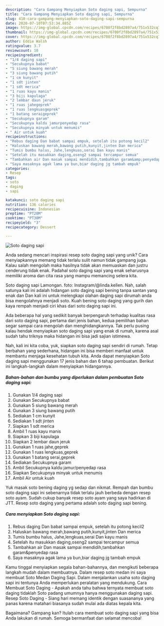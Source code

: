 ```yaml
---
description: "Cara Gampang Menyiapkan Soto daging sapi, Sempurna"
title: "Cara Gampang Menyiapkan Soto daging sapi, Sempurna"
slug: 410-cara-gampang-menyiapkan-soto-daging-sapi-sempurna
date: 2020-07-10T07:53:34.885Z
image: https://img-global.cpcdn.com/recipes/6708f2f8bd2897a4/751x532cq70/soto-daging-sapi-foto-resep-utama.jpg
thumbnail: https://img-global.cpcdn.com/recipes/6708f2f8bd2897a4/751x532cq70/soto-daging-sapi-foto-resep-utama.jpg
cover: https://img-global.cpcdn.com/recipes/6708f2f8bd2897a4/751x532cq70/soto-daging-sapi-foto-resep-utama.jpg
author: Eddie Walsh
ratingvalue: 3.7
reviewcount: 10
recipeingredient:
- "1/4 daging sapi"
- "Secukupnya babat"
- "5 siung bawang merah"
- "3 siung bawang putih"
- "1 cm kunyit"
- "1 sdt jinten"
- "1 sdt merica"
- "1 ruas kayu manis"
- "3 biji kapulaga"
- "2 lembar daun jeruk"
- "1 ruas jahegeprek"
- "1 ruas lengkuasgeprek"
- "1 batang seraigeprek"
- "Secukupnya garam"
- "Secukupnya kaldu jamurpenyedap rasa"
- "Secukupnya minyak untuk menumis"
- " Air untuk kuah"
recipeinstructions:
- "Rebus daging Dan babat sampai empuk, setelah itu potong kecil2"
- "Haluskan bawang merah,bawang putih,kunyit,jinten Dan merica"
- "Tumis bumbu halus, Jahe,lengkuas,serai Dan kayu manis"
- "Setelah itu masukkan daging,oseng2 sampai tercampur semua"
- "Tambahkan air Dan masak sampai mendidih,tambahkan garam&amp;penyedap rasa"
- "Saya masaknya agak lama ya bun,biar daging jg tambah empuk"
categories:
- Resep
tags:
- soto
- daging
- sapi

katakunci: soto daging sapi 
nutrition: 136 calories
recipecuisine: Indonesian
preptime: "PT20M"
cooktime: "PT30M"
recipeyield: "3"
recipecategory: Dessert

---
```



![Soto daging sapi](https://img-global.cpcdn.com/recipes/6708f2f8bd2897a4/751x532cq70/soto-daging-sapi-foto-resep-utama.jpg)

Anda sedang mencari inspirasi resep soto daging sapi yang unik? Cara menyiapkannya memang tidak terlalu sulit namun tidak gampang juga. Kalau salah mengolah maka hasilnya tidak akan memuaskan dan justru cenderung tidak enak. Padahal soto daging sapi yang enak seharusnya memiliki aroma dan cita rasa yang mampu memancing selera kita.

Soto daging sapi Lamongan. foto: Instagram/@linda.kellen. Nah, salah satunya kali ini adalah hidangan soto daging sapi bening tanpa santan yang enak dan Dan kali ini untuk melengkapi olahan daging sapi dirumah anda bisa mengolahnya menjadi soto. Kuah bening soto daging yang gurih dan kaya rempah menjadi ciri khas dari soto daging sapi ini.

Ada beberapa hal yang sedikit banyak berpengaruh terhadap kualitas rasa dari soto daging sapi, pertama dari jenis bahan, kedua pemilihan bahan segar sampai cara mengolah dan menghidangkannya. Tak perlu pusing kalau hendak menyiapkan soto daging sapi yang enak di rumah, karena asal sudah tahu triknya maka hidangan ini bisa jadi sajian istimewa.


Nah, kali ini kita coba, yuk, siapkan soto daging sapi sendiri di rumah. Tetap berbahan yang sederhana, hidangan ini bisa memberi manfaat untuk membantu menjaga kesehatan tubuh kita. Anda dapat menyiapkan Soto daging sapi menggunakan 17 jenis bahan dan 6 tahap pembuatan. Berikut ini langkah-langkah dalam menyiapkan hidangannya.

<!--inarticleads1-->

##### Bahan-bahan dan bumbu yang diperlukan dalam pembuatan Soto daging sapi:

1. Gunakan 1/4 daging sapi
1. Gunakan Secukupnya babat
1. Gunakan 5 siung bawang merah
1. Gunakan 3 siung bawang putih
1. Sediakan 1 cm kunyit
1. Sediakan 1 sdt jinten
1. Siapkan 1 sdt merica
1. Ambil 1 ruas kayu manis
1. Siapkan 3 biji kapulaga
1. Siapkan 2 lembar daun jeruk
1. Gunakan 1 ruas jahe,geprek
1. Gunakan 1 ruas lengkuas,geprek
1. Gunakan 1 batang serai,geprek
1. Sediakan Secukupnya garam
1. Ambil Secukupnya kaldu jamur/penyedap rasa
1. Siapkan Secukupnya minyak untuk menumis
1. Ambil  Air untuk kuah


Yuk masak soto bening daging yg sedap dan nikmat. Rempah dan bumbu soto daging sapi ini sebenarnya tidak terlalu jauh berbeda dengan resep soto ayam. Sudah cukup banyak resep soto ayam yang saya hadirkan di JTT. Resep soto daging yang pertama adalah soto daging sapi bening. 

<!--inarticleads2-->

##### Cara menyiapkan Soto daging sapi:

1. Rebus daging Dan babat sampai empuk, setelah itu potong kecil2
1. Haluskan bawang merah,bawang putih,kunyit,jinten Dan merica
1. Tumis bumbu halus, Jahe,lengkuas,serai Dan kayu manis
1. Setelah itu masukkan daging,oseng2 sampai tercampur semua
1. Tambahkan air Dan masak sampai mendidih,tambahkan garam&amp;penyedap rasa
1. Saya masaknya agak lama ya bun,biar daging jg tambah empuk


Kamu tinggal menyiapkan segala bahan-bahannya, dan mengikuti beberapa langkah mudah dalam membuatnya. Dalam resep soto medan ini saya membuat Soto Medan Daging Sapi. Dalam menjalankan usaha soto daging sapi ini tentunya Anda memperlukan peralatan yang mendukung. Cara Membuat Soto Daging - Apakah anda tahu bahwa ternyata membuat soto daging tidaklah Soto padang umumnya hanya menggunakan daging sapi. Resep Soto Daging - Siang hari memang identik dengan suasananya yang panas karena matahari biasanya sudah mulai ada diatas kepala kita. 

Bagaimana? Gampang kan? Itulah cara membuat soto daging sapi yang bisa Anda lakukan di rumah. Semoga bermanfaat dan selamat mencoba!
